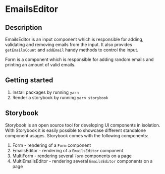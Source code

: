 # EmailsEditor

## Description
EmailsEditor is an input component which is responsible for adding, validating and removing emails from the input.
It also provides `getEmailsCount` and `addEmail` handy methods to control the input.

Form is a component which is responsible for adding random emails and printing an amount of valid emails.

## Getting started
1. Install packages by running `yarn`
1. Render a storybook by running `yarn storybook`

## Storybook
Storybook is an open source tool for developing UI components in isolation.
With Storybook it is easily possible to showcase different standalone component usages.
Storybook comes with the following components:
1. Form - rendering of a `Form` component
1. EmailsEditor - rendering of a `EmailsEditor` component
1. MultiForm - rendering several `Form` components on a page
1. MultiEmailsEditor - rendering several `EmailsEditor` components on a page
